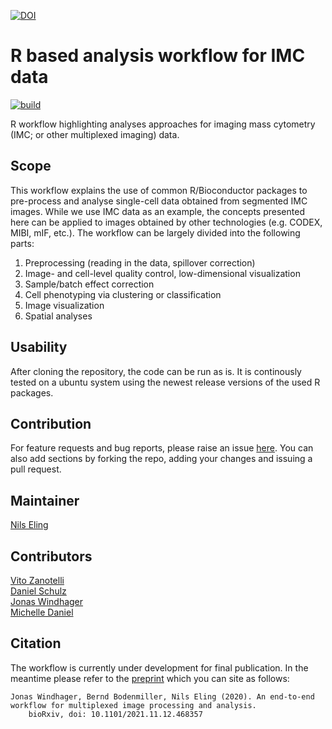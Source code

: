 [![DOI](https://zenodo.org/badge/DOI/10.5281/zenodo.6806449.svg)](https://doi.org/10.5281/zenodo.6806449)

# R based analysis workflow for IMC data

<!-- badges: start -->
[![build](https://github.com/BodenmillerGroup/IMCDataAnalysis/actions/workflows/build.yml/badge.svg)](https://github.com/BodenmillerGroup/IMCDataAnalysis/actions/workflows/build.yml)
<!-- badges: end -->

R workflow highlighting analyses approaches for imaging mass cytometry (IMC; or other multiplexed imaging) data.

## Scope


This workflow explains the use of common R/Bioconductor packages to pre-process and analyse single-cell data obtained from segmented IMC images.
While we use IMC data as an example, the concepts presented here can be applied to images obtained by other technologies (e.g. CODEX, MIBI, mIF, etc.).
The workflow can be largely divided into the following parts:

1. Preprocessing (reading in the data, spillover correction)
2. Image- and cell-level quality control, low-dimensional visualization
3. Sample/batch effect correction
4. Cell phenotyping via clustering or classification
5. Image visualization
6. Spatial analyses

## Usability

After cloning the repository, the code can be run as is.
It is continously tested on a ubuntu system using the newest release versions of the used R packages.

## Contribution

For feature requests and bug reports, please raise an issue [here](https://github.com/BodenmillerGroup/IMCDataAnalysis/issues).
You can also add sections by forking the repo, adding your changes and issuing a pull request.

## Maintainer

[Nils Eling](https://github.com/nilseling)

## Contributors

[Vito Zanotelli](https://github.com/votti)  
[Daniel Schulz](https://github.com/SchulzDan)  
[Jonas Windhager](https://github.com/jwindhager)   
[Michelle Daniel](https://github.com/michdaniel)  

## Citation

The workflow is currently under development for final publication.
In the meantime please refer to the 
[preprint](https://www.biorxiv.org/content/10.1101/2021.11.12.468357v1) 
which you can site as follows:

```
Jonas Windhager, Bernd Bodenmiller, Nils Eling (2020). An end-to-end workflow for multiplexed image processing and analysis. 
    bioRxiv, doi: 10.1101/2021.11.12.468357
```
